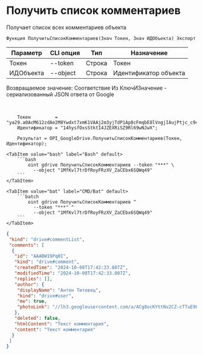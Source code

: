 ﻿---
sidebar_position: 3
---

# Получить список комментариев
 Получает список всех комментариев объекта



`Функция ПолучитьСписокКомментариев(Знач Токен, Знач ИДОбъекта) Экспорт`

  | Параметр | CLI опция | Тип | Назначение |
  |-|-|-|-|
  | Токен | --token | Строка | Токен |
  | ИДОбъекта | --object | Строка | Идентификатор объекта |

  
  Возвращаемое значение:   Соответствие Из КлючИЗначение - сериализованный JSON ответа от Google

<br/>




```bsl title="Пример кода"
    Токен         = "ya29.a0AcM612zdAe2M8Ywdxt7xmK1VAAj2m3yjTdP1Ap8cFmqbE8lVngjIAujPtjc_c94MCuKNLfn7MSssBd6NfMXDQDrHMUv7Fgjp7cjuXk68n...";
    Идентификатор = "14hysfOxsStktI4JZEXRiSZ9Rl69wNJwX";

    Результат = OPI_GoogleDrive.ПолучитьСписокКомментариев(Токен, Идентификатор);
```
    

 <Tabs>
  
    <TabItem value="bash" label="Bash" default>
        ```bash
            oint gdrive ПолучитьСписокКомментариев --token "***" \
              --object "1MfKvl7trDfRoyFRzXV_ZaCEbx6SQWq49"
        ```
    </TabItem>
  
    <TabItem value="bat" label="CMD/Bat" default>
        ```batch
            oint gdrive ПолучитьСписокКомментариев ^
              --token "***" ^
              --object "1MfKvl7trDfRoyFRzXV_ZaCEbx6SQWq49"
        ```
    </TabItem>
</Tabs>


```json title="Результат"
{
 "kind": "drive#commentList",
 "comments": [
  {
   "id": "AAABW19Pq0I",
   "kind": "drive#comment",
   "createdTime": "2024-10-08T17:42:33.807Z",
   "modifiedTime": "2024-10-08T17:42:33.807Z",
   "replies": [],
   "author": {
    "displayName": "Антон Титовец",
    "kind": "drive#user",
    "me": true,
    "photoLink": "//lh3.googleusercontent.com/a/ACg8ocKYttNv2CZ-cTTuE90Zmht_PwnGc0YnjM1IUllXsTVORfZFVPU=s50-c-k-no"
   },
   "deleted": false,
   "htmlContent": "Текст комментария",
   "content": "Текст комментария"
  }
 ]
}
```

